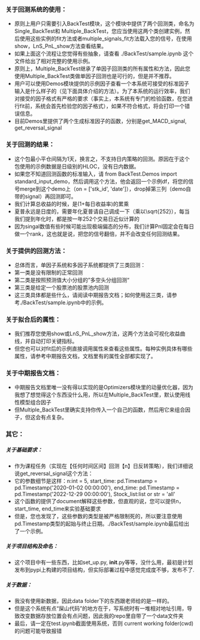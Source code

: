 ### 关于回测系统的使用：
- 原则上用户只需要引入BackTest模块，这个模块中提供了两个回测类，命名为Single_BackTest和 Multiple_BackTest，您应当使用这两个类创建实例，然后使用这些实例的fit方法或者multiple_signals_fit方法载入您的信号，在使用show，LnS_PnL_show方法查看结果。
- 如果上面这个流程让您觉得有些抽象，请查看 ./BackTest/sample.ipynb 这个文件给出了相对完整的使用示例。
- 原则上，Multiple_BackTest继承了单因子回测类的所有属性和方法，因此您使用Multiple_BackTest类做单因子回测也是可行的，但是并不推荐。
- 用户可以使用Demos模块提供的示例因子查看一个本系统可接受的标准因子输入是什么样子的（见下面具体介绍的方法）。为了本系统的运行效率，我们对接受的因子格式有严格的要求（事实上，本系统有专门的检验函数，在您进行fit前，系统会首先检验您的因子格式），如果不符合格式，将会打印一个错误信息。
- 目前Demos里提供了两个生成标准因子的函数，分别是get_MACD_signal, get_reversal_signal

### 关于回测的结果：
- 这个包最小平仓间隔为1天，换言之，不支持日内策略的回测。原因在于这个包使用的示例数据是日级别的HLOC，没有日内数据。
- 如果您不知道回测函数的标准输入，请 from BackTest.Demos import standard_input_demo，然后调用这个方法，他会返回一个示例df，将您的信号merge到这个demo上（on = ['stk_id', 'date']），drop掉第三列（demo自带的signal）再回测即可。
- 我们计算总收益的时候，是(1+每日收益率)的累乘
- 夏普永远是日度的，需要年化夏普请自己调成一下（乘以\sqrt{252}），每当我们提到年化时，都是按一年252个交易日近似计算的
- 因为singal数值有些时候可能出现极端偏态的分布，我们计算Pnl固定会在每日做一个rank，这也就是说，把您的信号翻倍，并不会改变任何回测结果。

### 关于提供的回测方法：
- 总体而言，单因子系统和多因子系统都提供了三类回测：
- 第一类是没有限制的正常回测
- 第二类是按照预测值大小分组的”多空头分组回测“
- 第三类是给定一个股票池的股票池内回测
- 这三类具体都是些什么，请阅读中期报告文档；如何使用这三类，请参考./BackTest/sample.ipynb中的示例。

### 关于拟合后的属性：
- 我们推荐您使用show或LnS_PnL_show方法，这两个方法会可视化收益曲线，并自动打印关键指标。
- 但您也可以对fit后的示例直接调用属性来查看这些属性。每种实例具体有哪些属性，请参考中期报告文档，文档里有的属性全部都实现了。

### 关于中期报告文档：
- 中期报告文档里唯一没有得以实现的是Optimizers模块里的动量优化器，因为我想了想觉得这个东西没什么用，所以在Multiple_BackTest里，默认使用线性模型组合因子
- 但Multiple_BackTest里确实支持你传入一个自己的函数，然后用它来组合因子，但这会有点复杂。

### 其它：
##### 关于基础要求：
- 作为课程任务（实现在【任何时间区间】回测【n】日反转策略），我们详细说说get_reversal_signal这个方法：
- 它的参数细节是这样：n:int = 5, start_time: pd.Timestamp = pd.Timestamp('2020-01-02 00:00:00'), end_time: pd.Timestamp = pd.Timestamp('2022-12-29 00:00:00'), Stock_list:list or str = 'all'
- 这个函数的提供了document解释这些参数，但直观的说，您可以提供n，start_time, end_time来实验基础要求
- 但是，您也发现了，这些参数的类型是被严格限制死的，所以要注意使用pd.Timestamp类型的起始与终止日期。./BackTest/sample.ipynb最后给出了一个示例。

##### 关于项目结构及命名：
- 这个项目中有一些东西，比如set_up.py, __init__.py等等，没什么用，最初是计划发布到pypi上构建的项目结构，但实际部署过程中感觉完成度不够，发布不了.

##### 关于数据：
- 我没有使用新数据，因此data folder下的东西跟老师给的是一样的。
- 但是这个系统有点“屎山代码”的地方在于，写系统时有一堆相对地址引用，导致改变数据存放位置会有点问题，因此我的repo里自带了一个data文件夹
- 最后，请一定在test.ipynb截面使用系统，否则 current working folder(cwd) 的问题可能导致报错